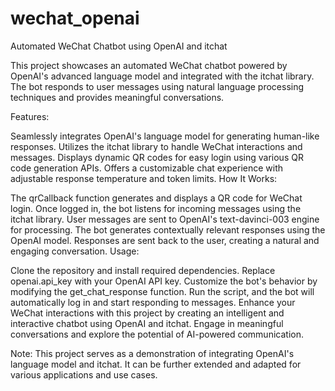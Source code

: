 # wechat_openai
Automated WeChat Chatbot using OpenAI and itchat

This project showcases an automated WeChat chatbot powered by OpenAI's advanced language model and integrated with the itchat library. The bot responds to user messages using natural language processing techniques and provides meaningful conversations.

Features:

Seamlessly integrates OpenAI's language model for generating human-like responses.
Utilizes the itchat library to handle WeChat interactions and messages.
Displays dynamic QR codes for easy login using various QR code generation APIs.
Offers a customizable chat experience with adjustable response temperature and token limits.
How It Works:

The qrCallback function generates and displays a QR code for WeChat login.
Once logged in, the bot listens for incoming messages using the itchat library.
User messages are sent to OpenAI's text-davinci-003 engine for processing.
The bot generates contextually relevant responses using the OpenAI model.
Responses are sent back to the user, creating a natural and engaging conversation.
Usage:

Clone the repository and install required dependencies.
Replace openai.api_key with your OpenAI API key.
Customize the bot's behavior by modifying the get_chat_response function.
Run the script, and the bot will automatically log in and start responding to messages.
Enhance your WeChat interactions with this project by creating an intelligent and interactive chatbot using OpenAI and itchat. Engage in meaningful conversations and explore the potential of AI-powered communication.

Note: This project serves as a demonstration of integrating OpenAI's language model and itchat. It can be further extended and adapted for various applications and use cases.
